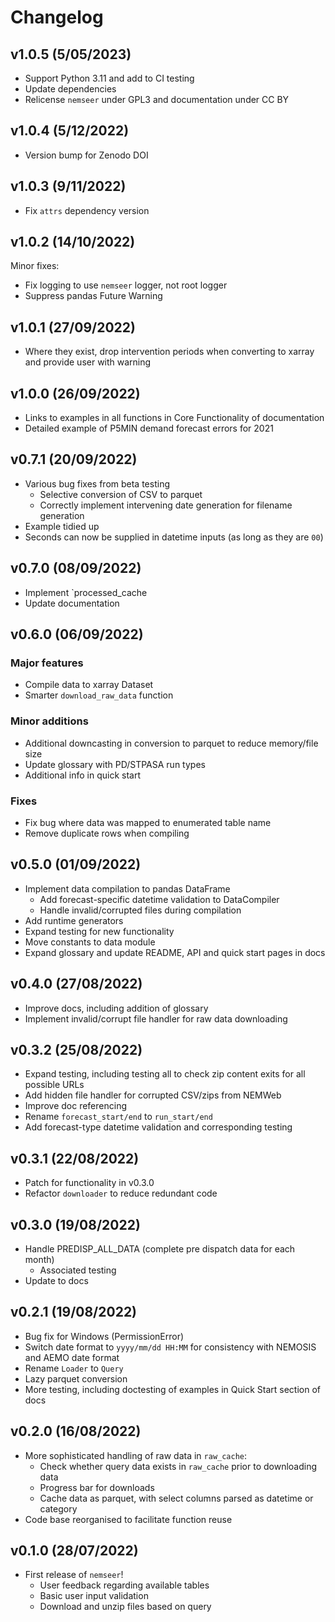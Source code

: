 # Changelog

## v1.0.5 (5/05/2023)

- Support Python 3.11 and add to CI testing
- Update dependencies
- Relicense `nemseer` under GPL3 and documentation under CC BY

## v1.0.4 (5/12/2022)

- Version bump for Zenodo DOI

## v1.0.3 (9/11/2022)

- Fix `attrs` dependency version

## v1.0.2 (14/10/2022)

Minor fixes:

- Fix logging to use `nemseer` logger, not root logger
- Suppress pandas Future Warning

## v1.0.1 (27/09/2022)

- Where they exist, drop intervention periods when converting to xarray and provide user with warning

## v1.0.0 (26/09/2022)

- Links to examples in all functions in Core Functionality of documentation
- Detailed example of P5MIN demand forecast errors for 2021

## v0.7.1 (20/09/2022)

- Various bug fixes from beta testing
  - Selective conversion of CSV to parquet
  - Correctly implement intervening date generation for filename generation
- Example tidied up
- Seconds can now be supplied in datetime inputs (as long as they are `00`)

## v0.7.0 (08/09/2022)

- Implement `processed_cache
- Update documentation

## v0.6.0 (06/09/2022)

### Major features

- Compile data to xarray Dataset
- Smarter `download_raw_data` function

### Minor additions

- Additional downcasting in conversion to parquet to reduce memory/file size
- Update glossary with PD/STPASA run types
- Additional info in quick start

### Fixes

- Fix bug where data was mapped to enumerated table name
- Remove duplicate rows when compiling

## v0.5.0 (01/09/2022)

- Implement data compilation to pandas DataFrame
  - Add forecast-specific datetime validation to DataCompiler
  - Handle invalid/corrupted files during compilation
- Add runtime generators
- Expand testing for new functionality
- Move constants to data module
- Expand glossary and update README, API and quick start pages in docs

## v0.4.0 (27/08/2022)

- Improve docs, including addition of glossary
- Implement invalid/corrupt file handler for raw data downloading

## v0.3.2 (25/08/2022)

- Expand testing, including testing all to check zip content exits for all possible URLs
- Add hidden file handler for corrupted CSV/zips from NEMWeb
- Improve doc referencing
- Rename `forecast_start/end` to `run_start/end`
- Add forecast-type datetime validation and corresponding testing

## v0.3.1 (22/08/2022)

- Patch for functionality in v0.3.0
- Refactor `downloader` to reduce redundant code

## v0.3.0 (19/08/2022)

- Handle PREDISP_ALL_DATA (complete pre dispatch data for each month)
  - Associated testing
- Update to docs

## v0.2.1 (19/08/2022)

- Bug fix for Windows (PermissionError)
- Switch date format to `yyyy/mm/dd HH:MM` for consistency with NEMOSIS and AEMO date format
- Rename `Loader` to `Query`
- Lazy parquet conversion
- More testing, including doctesting of examples in Quick Start section of docs

## v0.2.0 (16/08/2022)

- More sophisticated handling of raw data in `raw_cache`:
  - Check whether query data exists in `raw_cache` prior to downloading data
  - Progress bar for downloads
  - Cache data as parquet, with select columns parsed as datetime or category
- Code base reorganised to facilitate function reuse

## v0.1.0 (28/07/2022)

- First release of `nemseer`!
  - User feedback regarding available tables
  - Basic user input validation
  - Download and unzip files based on query
